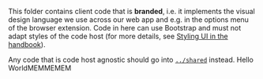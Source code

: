 This folder contains client code that is **branded**, i.e. it implements the visual design language we use across our web app and e.g. in the options menu of the browser extension.
Code in here can use Bootstrap and must not adapt styles of the code host (for more details, see [Styling UI in the handbook](../../doc/dev/background-information/web/styling.md)).

Any code that is code host agnostic should go into [`../shared`](../shared) instead.
Hello WorldMEMMEMEM
